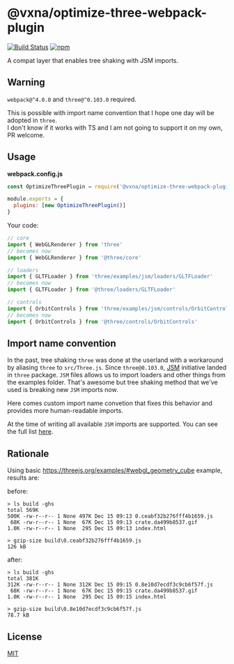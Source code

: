 # @vxna/optimize-three-webpack-plugin

[![Build Status](https://travis-ci.com/vxna/optimize-three-webpack-plugin.svg)](https://travis-ci.com/vxna/optimize-three-webpack-plugin) [![npm](https://img.shields.io/npm/v/@vxna/optimize-three-webpack-plugin.svg)](https://www.npmjs.com/package/@vxna/optimize-three-webpack-plugin)

A compat layer that enables tree shaking with JSM imports.

## Warning

`webpack@^4.0.0` and `three@^0.103.0` required.

This is possible with import name convention that I hope one day will be adopted in `three`.  
I don't know if it works with TS and I am not going to support it on my own, PR welcome.

## Usage

**webpack.config.js**

```js
const OptimizeThreePlugin = require('@vxna/optimize-three-webpack-plugin')

module.exports = {
  plugins: [new OptimizeThreePlugin()]
}
```

Your code:

```js
// core
import { WebGLRenderer } from 'three'
// becomes now
import { WebGLRenderer } from '@three/core'

// loaders
import { GLTFLoader } from 'three/examples/jsm/loaders/GLTFLoader'
// becomes now
import { GLTFLoader } from '@three/loaders/GLTFLoader'

// controls
import { OrbitControls } from 'three/examples/jsm/controls/OrbitControls'
// becomes now
import { OrbitControls } from '@three/controls/OrbitControls'
```

## Import name convention

In the past, tree shaking `three` was done at the userland with a workaround by aliasing `three` to `src/Three.js`. Since `three@0.103.0`, [JSM](https://threejs.org/docs/#manual/en/introduction/Import-via-modules) initiative landed in `three` package. `JSM` files allows us to import loaders and other things from the examples folder. That's awesome but tree shaking method that we've used is breaking new `JSM` imports now.

Here comes custom import name convetion that fixes this behavior and provides more human-readable imports.

At the time of writing all available `JSM` imports are supported. You can see the full list [here](https://github.com/vxna/optimize-three-webpack-plugin/blob/master/src/aliases.js).

## Rationale

Using basic https://threejs.org/examples/#webgl_geometry_cube example, results are:

before:

```
> ls build -ghs
total 569K
500K -rw-r--r-- 1 None 497K Dec 15 09:13 0.ceabf32b276fff4b1659.js
 68K -rw-r--r-- 1 None  67K Dec 15 09:13 crate.da499b8537.gif
1.0K -rw-r--r-- 1 None  295 Dec 15 09:13 index.html

> gzip-size build\0.ceabf32b276fff4b1659.js
126 kB
```

after:

```
> ls build -ghs
total 381K
312K -rw-r--r-- 1 None 312K Dec 15 09:15 0.8e10d7ecdf3c9cb6f57f.js
 68K -rw-r--r-- 1 None  67K Dec 15 09:15 crate.da499b8537.gif
1.0K -rw-r--r-- 1 None  295 Dec 15 09:15 index.html

> gzip-size build\0.8e10d7ecdf3c9cb6f57f.js
78.7 kB
```

## License

[MIT](./LICENSE)
